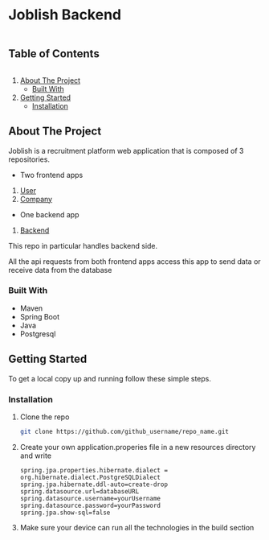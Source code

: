 <!-- TABLE OF CONTENTS -->

# Joblish Backend

<summary><h2 style="display: inline-block">Table of Contents</h2></summary>
<ol>
<li>
    <a href="#about-the-project">About The Project</a>
    <ul>
    <li><a href="#built-with">Built With</a></li>
    </ul>
</li>
<li>
    <a href="#getting-started">Getting Started</a>
    <ul>
    <li><a href="#installation">Installation</a></li>
    </ul>
</li>

</ol>

<!-- ABOUT THE PROJECT -->

## About The Project

Joblish is a recruitment platform web application that is composed of 3 repositories.

- Two frontend apps
<ol>
    <li>
        <a href="https://github.com/bogdaniordan/joblish-frontend">User</a> 
    </li>
    <li>    
        <a href="https://github.com/bogdaniordan/joblish-companies-frontend">Company</a> 
    </li>
</ol>

- One backend app
<ol>
    <li>
        <a href="https://github.com/bogdaniordan/joblish-backend">Backend</a>
    </li>

</ol>

This repo in particular handles backend side.

All the api requests from both frontend apps access this app to send data or receive data from the database


### Built With

- Maven
- Spring Boot
- Java
- Postgresql

<!-- GETTING STARTED -->

## Getting Started

To get a local copy up and running follow these simple steps.

### Installation

1. Clone the repo
   ```sh
   git clone https://github.com/github_username/repo_name.git
   ```
2. Create your own application.properies file in a new resources directory and write
   ```
   spring.jpa.properties.hibernate.dialect = org.hibernate.dialect.PostgreSQLDialect
   spring.jpa.hibernate.ddl-auto=create-drop
   spring.datasource.url=databaseURL
   spring.datasource.username=yourUsername
   spring.datasource.password=yourPassword
   spring.jpa.show-sql=false
   ```
3. Make sure your device can run all the technologies in the build section
